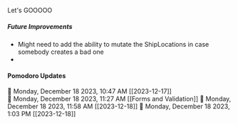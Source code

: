 Let's GOOOOO

##### Future Improvements
- Might need to add the ability to mutate the ShipLocations in case somebody creates a bad one
- 


#### Pomodoro Updates
🍅 Monday, December 18 2023, 10:47 AM [[2023-12-17]]    
🍅 Monday, December 18 2023, 11:27 AM [[Forms and Validation]]🍅 Monday, December 18 2023, 11:58 AM [[2023-12-18]]🍅 Monday, December 18 2023, 1:03 PM [[2023-12-18]]
